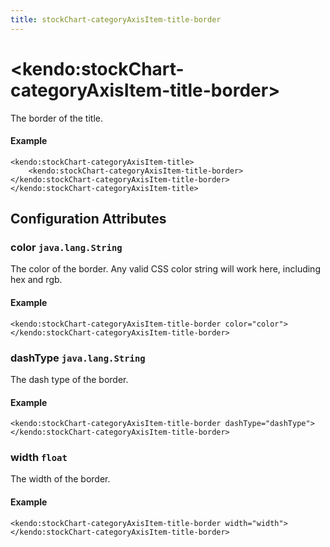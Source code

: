 ```yaml
---
title: stockChart-categoryAxisItem-title-border
---
```


# \<kendo:stockChart-categoryAxisItem-title-border\>

The border of the title.

#### Example
    <kendo:stockChart-categoryAxisItem-title>
        <kendo:stockChart-categoryAxisItem-title-border></kendo:stockChart-categoryAxisItem-title-border>
    </kendo:stockChart-categoryAxisItem-title>

## Configuration Attributes

### color `java.lang.String`

The color of the border. Any valid CSS color string will work here, including
hex and rgb.

#### Example
    <kendo:stockChart-categoryAxisItem-title-border color="color">
    </kendo:stockChart-categoryAxisItem-title-border>

### dashType `java.lang.String`

The dash type of the border.

#### Example
    <kendo:stockChart-categoryAxisItem-title-border dashType="dashType">
    </kendo:stockChart-categoryAxisItem-title-border>

### width `float`

The width of the border.

#### Example
    <kendo:stockChart-categoryAxisItem-title-border width="width">
    </kendo:stockChart-categoryAxisItem-title-border>

